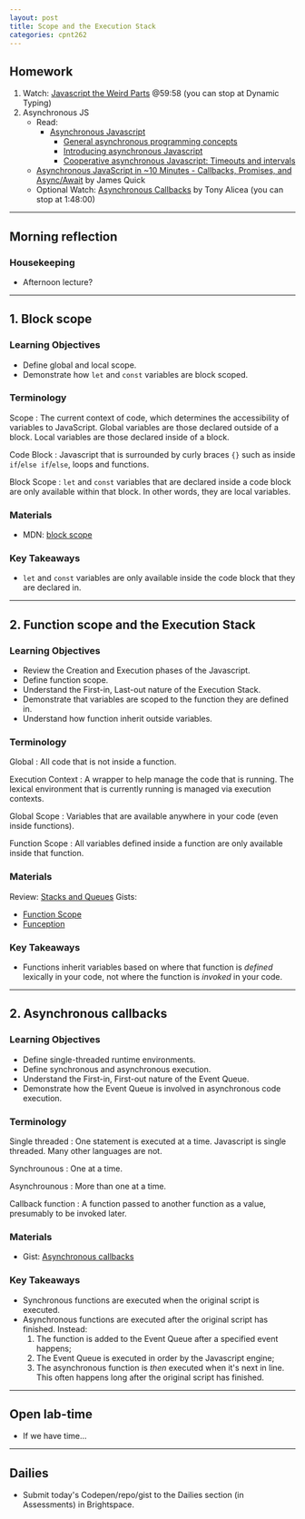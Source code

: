 ```yaml
---
layout: post
title: Scope and the Execution Stack
categories: cpnt262
---
```


## Homework
1. Watch: [Javascript the Weird Parts](https://www.youtube.com/watch?v=Bv_5Zv5c-Ts&t=3598s) @59:58 (you can stop at Dynamic Typing)
2. Asynchronous JS
    - Read:
        - [Asynchronous Javascript](https://developer.mozilla.org/en-US/docs/Learn/JavaScript/Asynchronous)
            - [General asynchronous programming concepts](https://developer.mozilla.org/en-US/docs/Learn/JavaScript/Asynchronous/Concepts)
            - [Introducing asynchronous Javascript](https://developer.mozilla.org/en-US/docs/Learn/JavaScript/Asynchronous/Introducing)
            - [Cooperative asynchronous Javascript: Timeouts and intervals](https://developer.mozilla.org/en-US/docs/Learn/JavaScript/Asynchronous/Timeouts_and_intervals)
    - [Asynchronous JavaScript in ~10 Minutes - Callbacks, Promises, and Async/Await](https://www.youtube.com/watch?v=670f71LTWpM) by James Quick
    - Optional Watch: [Asynchronous Callbacks](https://www.youtube.com/watch?v=Bv_5Zv5c-Ts&t=5855s) by Tony Alicea (you can stop at 1:48:00)

---

## Morning reflection
### Housekeeping
- Afternoon lecture?

---

## 1. Block scope
### Learning Objectives
- Define global and local scope.
- Demonstrate how `let` and `const` variables are block scoped.

### Terminology
Scope
: The current context of code, which determines the accessibility of variables to JavaScript. Global variables are those declared outside of a block. Local variables are those declared inside of a block.

Code Block
: Javascript that is surrounded by curly braces `{}` such as inside `if`/`else if`/`else`, loops and functions.

Block Scope
: `let` and `const` variables that are declared inside a code block are only available within that block. In other words, they are local variables.

### Materials
- MDN: [block scope](https://developer.mozilla.org/en-US/docs/Web/JavaScript/Reference/Statements/block)

### Key Takeaways
- `let` and `const` variables are only available inside the code block that they are declared in.

---

## 2. Function scope and the Execution Stack
### Learning Objectives
- Review the Creation and Execution phases of the Javascript.
- Define function scope.
- Understand the First-in, Last-out nature of the Execution Stack.
- Demonstrate that variables are scoped to the function they are defined in.
- Understand how function inherit outside variables.

### Terminology
Global
: All code that is not inside a function.

Execution Context
: A wrapper to help manage the code that is running. The lexical environment that is currently running is managed via execution contexts.

Global Scope
: Variables that are available anywhere in your code (even inside functions).

Function Scope
: All variables defined inside a function are only available inside that function.

### Materials
Review: [Stacks and Queues](https://sait-wbdv.github.io/winter-2021/cpnt262/array-methods-objects/#terminology)
Gists: 
- [Function Scope](https://gist.github.com/acidtone/7acba1de8552628fb10936bd843fa99e)
- [Funception](https://gist.github.com/acidtone/f3176c2da93f6813fd3c64f0bd8dfe4f)

### Key Takeaways
- Functions inherit variables based on where that function is _defined_ lexically in your code, not where the function is _invoked_ in your code.

---

## 2. Asynchronous callbacks
### Learning Objectives
- Define single-threaded runtime environments.
- Define synchronous and asynchronous execution.
- Understand the First-in, First-out nature of the Event Queue.
- Demonstrate how the Event Queue is involved in asynchronous code execution.

### Terminology
Single threaded
: One statement is executed at a time. Javascript is single threaded. Many other languages are not.

Synchrounous
: One at a time. 

Asynchrounous
: More than one at a time.

Callback function
: A function passed to another function as a value, presumably to be invoked later.

### Materials
- Gist: [Asynchronous callbacks](https://gist.github.com/acidtone/fb7c13d8253ad575c9775e75c2db44b9)

### Key Takeaways
- Synchronous functions are executed when the original script is executed.
- Asynchronous functions are executed after the original script has finished. Instead:
    1. The function is added to the Event Queue after a specified event happens;
    2. The Event Queue is executed in order by the Javascript engine;
    3. The asynchronous function is _then_ executed when it's next in line. This often happens long after the original script has finished.

---

## Open lab-time
- If we have time...

---

## Dailies
- Submit today's Codepen/repo/gist to the Dailies section (in Assessments) in Brightspace.